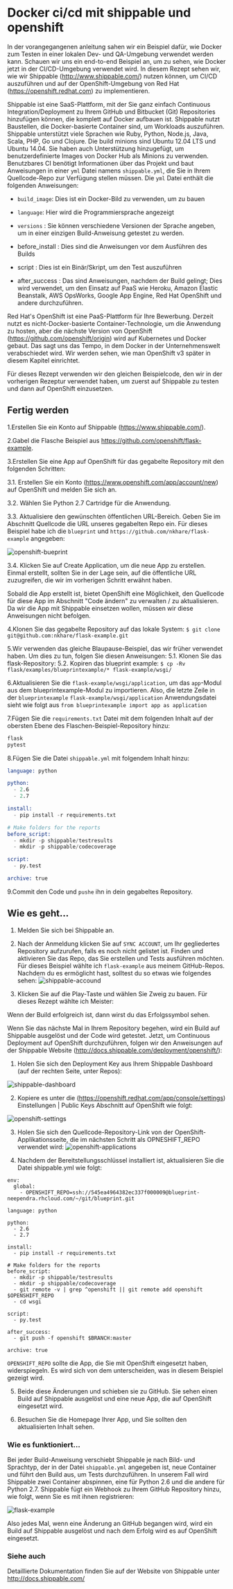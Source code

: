 # Docker ci/cd mit shippable und openshift

In der vorangegangenen anleitung sahen wir ein Beispiel dafür, wie Docker zum Testen in einer lokalen Dev- und QA-Umgebung verwendet werden kann. Schauen wir uns ein end-to-end Beispiel an, um zu sehen, wie Docker jetzt in der CI/CD-Umgebung verwendet wird. In diesem Rezept sehen wir, wie wir Shippable (http://www.shippable.com/) nutzen können, um CI/CD auszuführen und auf der OpenShift-Umgebung von Red Hat (https://openshift.redhat.com) zu implementieren.

Shippable ist eine SaaS-Plattform, mit der Sie ganz einfach Continuous Integration/Deployment zu Ihrem GitHub und Bitbucket (Git) Repositories hinzufügen können, die komplett auf Docker aufbauen ist. 
Shippable nutzt Baustellen, die Docker-basierte Container sind, um Workloads auszuführen. Shippable unterstützt viele Sprachen wie Ruby, Python, Node.js, Java, Scala, PHP, Go und Clojure. 
Die build minions sind Ubuntu 12.04 LTS und Ubuntu 14.04. Sie haben auch Unterstützung hinzugefügt, um benutzerdefinierte Images von Docker Hub als Minions zu verwenden. 
Benutzbares CI benötigt Informationen über das Projekt und baut Anweisungen in einer `yml` Datei namens `shippable.yml`, die Sie in Ihrem Quellcode-Repo zur Verfügung stellen müssen. Die `yml` Datei enthält die folgenden Anweisungen:

* `build_image`: Dies ist ein Docker-Bild zu verwenden, um zu bauen

* `language`: Hier wird die Programmiersprache angezeigt
* `versions` : Sie können verschiedene Versionen der Sprache angeben, um in einer einzigen Build-Anweisung getestet zu werden.

* before_install : Dies sind die Anweisungen vor dem Ausführen des Builds
* script : Dies ist ein Binär/Skript, um den Test auszuführen
* after_success : Das sind Anweisungen, nachdem der Build gelingt; Dies wird verwendet, um den Einsatz auf PaaS wie Heroku, Amazon Elastic Beanstalk, AWS OpsWorks, Google App Engine, Red Hat OpenShift und andere durchzuführen.

Red Hat's OpenShift ist eine PaaS-Plattform für Ihre Bewerbung. Derzeit nutzt es nicht-Docker-basierte Container-Technologie, um die Anwendung zu hosten, aber die nächste Version von OpenShift (https://github.com/openshift/origin) wird auf Kubernetes und Docker gebaut. Das sagt uns das Tempo, in dem Docker in der Unternehmenswelt verabschiedet wird. Wir werden sehen, wie man OpenShift v3 später in diesem Kapitel einrichtet.

Für dieses Rezept verwenden wir den gleichen Beispielcode, den wir in der vorherigen Rezeptur verwendet haben, um zuerst auf Shippable zu testen und dann auf OpenShift einzusetzen.

## Fertig werden

1.Erstellen Sie ein Konto auf Shippable (https://www.shippable.com/).

2.Gabel die Flasche Beispiel aus https://github.com/openshift/flask-example.

3.Erstellen Sie eine App auf OpenShift für das gegabelte Repository mit den folgenden Schritten:

3.1. Erstellen Sie ein Konto (https://www.openshift.com/app/account/new) auf OpenShift und melden Sie sich an.

3.2. Wählen Sie Python 2.7 Cartridge für die Anwendung.

3.3. Aktualisiere den gewünschten öffentlichen URL-Bereich. Geben Sie im Abschnitt Quellcode die URL unseres gegabelten Repo ein. Für dieses Beispiel habe ich die `blueprint` und `https://github.com/nkhare/flask-example` angegeben:

![openshift-bueprint](https://www.packtpub.com/graphics/9781788297615/graphics/4862OS_05_02.jpg)

3.4. Klicken Sie auf Create Application, um die neue App zu erstellen. Einmal erstellt, sollten Sie in der Lage sein, auf die öffentliche URL zuzugreifen, die wir im vorherigen Schritt erwähnt haben.

Sobald die App erstellt ist, bietet OpenShift eine Möglichkeit, den Quellcode für diese App im Abschnitt "Code ändern" zu verwalten / zu aktualisieren. Da wir die App mit Shippable einsetzen wollen, müssen wir diese Anweisungen nicht befolgen.

4.Klonen Sie das gegabelte Repository auf das lokale System:
`$ git clone git@github.com:nkhare/flask-example.git`

5.Wir verwenden das gleiche Blaupause-Beispiel, das wir früher verwendet haben. Um dies zu tun, folgen Sie diesen Anweisungen:
 5.1. Klonen Sie das flask-Repository:
 5.2. Kopiren das blueprint example:
       `$ cp -Rv flask/examples/blueprintexample/* flask-example/wsgi/`

6.Aktualisieren Sie die `flask-example/wsgi/application`, um das `app`-Modul aus dem blueprintexample-Modul zu importieren. Also, die letzte Zeile in der `blueprintexample` `flask-example/wsgi/application` Anwendungsdatei sieht wie folgt aus
`from blueprintexample import app as application`

7.Fügen Sie die `requirements.txt` Datei mit dem folgenden Inhalt auf der obersten Ebene des Flaschen-Beispiel-Repository hinzu:

```s
flask
pytest
```

8.Fügen Sie die Datei `shippable.yml` mit folgendem Inhalt hinzu:

```s
language: python

python:
  - 2.6
  - 2.7

install:
  - pip install -r requirements.txt

# Make folders for the reports
before_script:
  - mkdir -p shippable/testresults
  - mkdir -p shippable/codecoverage

script:
  - py.test

archive: true
```

9.Commit den Code und `pushe` ihn in dein gegabeltes Repository.

## Wie es geht…

1. Melden Sie sich bei Shippable an.

2. Nach der Anmeldung klicken Sie auf `SYNC ACCOUNT`, um Ihr gegliedertes Repository aufzurufen, falls es noch nicht gelistet ist. Finden und aktivieren Sie das Repo, das Sie erstellen und Tests ausführen möchten. Für dieses Beispiel wählte ich `flask-example` aus meinem GitHub-Repos. Nachdem du es ermöglicht hast, solltest du so etwas wie folgendes sehen:
![shippable-accound](https://www.packtpub.com/graphics/9781788297615/graphics/4862OS_05_03.jpg)

3. Klicken Sie auf die Play-Taste und wählen Sie Zweig zu bauen. Für dieses Rezept wählte ich Meister:

Wenn der Build erfolgreich ist, dann wirst du das Erfolgssymbol sehen.

Wenn Sie das nächste Mal in Ihrem Repository begehen, wird ein Build auf Shippable ausgelöst und der Code wird getestet. Jetzt, um Continuous Deployment auf OpenShift durchzuführen, folgen wir den Anweisungen auf der Shippable Website (http://docs.shippable.com/deployment/openshift/):

1. Holen Sie sich den Deployment Key aus Ihrem Shippable Dashboard (auf der rechten Seite, unter Repos):

![shippable-dashboard](https://www.packtpub.com/graphics/9781788297615/graphics/4862OS_05_20.jpg)

2. Kopiere es unter die (https://openshift.redhat.com/app/console/settings) Einstellungen | Public Keys Abschnitt auf OpenShift wie folgt:

![openshift-settings](https://www.packtpub.com/graphics/9781788297615/graphics/4862OS_05_04.jpg)

3. Holen Sie sich den Quellcode-Repository-Link von der OpenShift-Applikationsseite, die im nächsten Schritt als OPNESHIFT_REPO verwendet wird:
![openshift-applications](https://www.packtpub.com/graphics/9781788297615/graphics/4862OS_05_21.jpg)

4. Nachdem der Bereitstellungsschlüssel installiert ist, aktualisieren Sie die Datei shippable.yml wie folgt:

```
env: 
  global: 
    - OPENSHIFT_REPO=ssh://545ea4964382ec337f000009@blueprint-neependra.rhcloud.com/~/git/blueprint.git 

language: python 

python: 
  - 2.6 
  - 2.7 

install: 
  - pip install -r requirements.txt 

# Make folders for the reports 
before_script: 
  - mkdir -p shippable/testresults 
  - mkdir -p shippable/codecoverage 
  - git remote -v | grep ^openshift || git remote add openshift $OPENSHIFT_REPO 
  - cd wsgi 

script: 
  - py.test 

after_success: 
  - git push -f openshift $BRANCH:master 

archive: true 
```

`OPENSHIFT_REPO` sollte die App, die Sie mit OpenShift eingesetzt haben, widerspiegeln. Es wird sich von dem unterscheiden, was in diesem Beispiel gezeigt wird.

5. Beide diese Änderungen und schieben sie zu GitHub. Sie sehen einen Build auf Shippable ausgelöst und eine neue App, die auf OpenShift eingesetzt wird.

6. Besuchen Sie die Homepage Ihrer App, und Sie sollten den aktualisierten Inhalt sehen.

### Wie es funktioniert…

Bei jeder Build-Anweisung verschiebt Shippable je nach Bild- und Sprachtyp, der in der Datei `shippable.yml` angegeben ist, neue Container und führt den Build aus, um Tests durchzuführen. In unserem Fall wird Shippable zwei Container abspinnen, eine für Python 2.6 und die andere für Python 2.7. Shippable fügt ein Webhook zu Ihrem GitHub Repository hinzu, wie folgt, wenn Sie es mit ihnen registrieren:

![flask-example](https://www.packtpub.com/graphics/9781788297615/graphics/4862OS_05_05.jpg)

Also jedes Mal, wenn eine Änderung an GitHub begangen wird, wird ein Build auf Shippable ausgelöst und nach dem Erfolg wird es auf OpenShift eingesetzt.

### Siehe auch

Detaillierte Dokumentation finden Sie auf der Website von Shippable unter http://docs.shippable.com/

